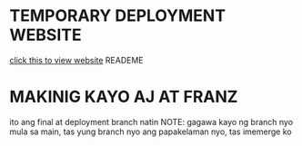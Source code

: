# TEMPORARY DEPLOYMENT WEBSITE
 [click this to view website](https://wpi-projects-17ff6.web.app/)
READEME

# MAKINIG KAYO AJ AT FRANZ
ito ang final at deployment branch natin
NOTE: gagawa kayo ng branch nyo mula sa main, tas yung branch nyo ang papakelaman nyo, tas imemerge ko